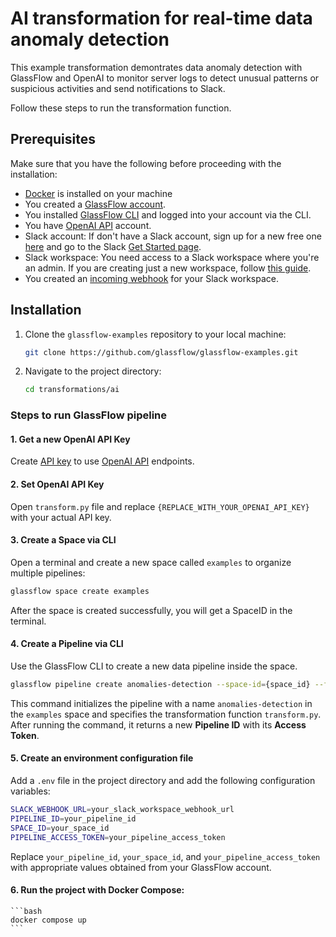 # AI transformation for real-time data anomaly detection

This example transformation demontrates data anomaly detection with GlassFlow and OpenAI to monitor server logs to detect unusual patterns or suspicious activities and send notifications to Slack.

Follow these steps to run the transformation function.

## Prerequisites

Make sure that you have the following before proceeding with the installation:

- [Docker](https://www.docker.com/get-started) is installed on your machine
- You created a [GlassFlow account](https://www.notion.so/o/aR82XtsD8fLEkzPmMtb7/s/pRyi93X0Jn9wrh2Z4Ffm/~/changes/9/get-started/create-account).
- You installed [GlassFlow CLI](https://www.notion.so/o/aR82XtsD8fLEkzPmMtb7/s/pRyi93X0Jn9wrh2Z4Ffm/~/changes/9/get-started/glassflow-cli) and logged into your account via the CLI.
- You have [OpenAI API](https://openai.com/api/) account.
- Slack account: If don't have a Slack account, sign up for a new free one [here](https://slack.com/get-started) and go to the Slack [Get Started page](https://slack.com/get-started#/createnew).
- Slack workspace: You need access to a Slack workspace where you're an admin. If you are creating just a new workspace, follow [this guide](https://slack.com/help/articles/206845317-Create-a-Slack-workspace).
- You created an [incoming webhook](https://api.slack.com/messaging/webhooks) for your Slack workspace.

## Installation

1. Clone the `glassflow-examples` repository to your local machine:
    
    ```bash
    git clone https://github.com/glassflow/glassflow-examples.git
    ```
    
2. Navigate to the project directory:
    
    ```bash
    cd transformations/ai
    ```

### Steps to run GlassFlow pipeline

#### 1. Get a new OpenAI API Key

 Create [API key](https://platform.openai.com/api-keys) to use [OpenAI API](https://platform.openai.com/docs/api-reference/authentication) endpoints.

#### 2. Set OpenAI API Key

Open `transform.py` file and replace `{REPLACE_WITH_YOUR_OPENAI_API_KEY}` with your actual API key.

#### 3. Create a Space via CLI

Open a terminal and create a new space called `examples` to organize multiple pipelines:

```bash
glassflow space create examples
```

After the space is created successfully, you will get a SpaceID in the terminal.

#### 4. Create a Pipeline via CLI

Use the GlassFlow CLI to create a new data pipeline inside the space. 

```bash
glassflow pipeline create anomalies-detection --space-id={space_id} --function=transform.py
```

This command initializes the pipeline with a name `anomalies-detection` in the `examples` space and specifies the transformation function `transform.py`. After running the command, it returns a new **Pipeline ID** with its **Access Token**.

#### 5. Create an environment configuration file

Add a `.env` file in the project directory and add the following configuration variables:

```bash
SLACK_WEBHOOK_URL=your_slack_workspace_webhook_url
PIPELINE_ID=your_pipeline_id
SPACE_ID=your_space_id
PIPELINE_ACCESS_TOKEN=your_pipeline_access_token
```

Replace `your_pipeline_id`, `your_space_id`, and `your_pipeline_access_token` with appropriate values obtained from your GlassFlow account.

#### 6. Run the project with Docker Compose:
    
    ```bash
    docker compose up
    ```
